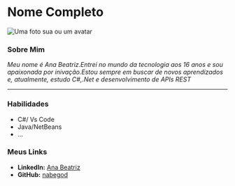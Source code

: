 # Nome Completo

![Uma foto sua ou um avatar](https://br.pinterest.com/pin/713187291025842262/)

### Sobre Mim
*Meu nome é Ana Beatriz.Entrei no mundo da tecnologia aos 16 anos e sou apaixonada por inivação.Estou sempre em buscar de novos aprendizados e, atualmente, estudo C#,.Net e desenvolvimento de APIs REST*

---

### Habilidades
-  C#/ Vs Code
- Java/NetBeans
- ...

### Meus Links
- **LinkedIn:** [Ana Beatriz](URL_DO_SEU_LINKEDIN)
- **GitHub:** [nabegod](https://github.com/nabegod)
